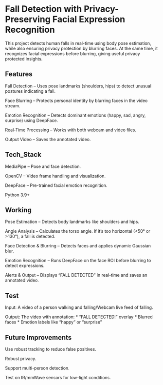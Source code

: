 # Fall Detection with Privacy-Preserving Facial Expression Recognition
This project detects human falls in real-time using body pose estimation, while also ensuring privacy protection by blurring faces. At the same time, it recognizes facial expressions before blurring, giving useful privacy protected insights.

## Features
Fall Detection – Uses pose landmarks (shoulders, hips) to detect unusual postures indicating a fall.

Face Blurring – Protects personal identity by blurring faces in the video stream.

Emotion Recognition – Detects dominant emotions (happy, sad, angry, surprise) using DeepFace.

Real-Time Processing – Works with both webcam and video files.

Output Video – Saves the annotated video.

## Tech_Stack
MediaPipe – Pose and face detection.

OpenCV – Video frame handling and visualization.

DeepFace – Pre-trained facial emotion recognition.

Python 3.9+ 

## Working
Pose Estimation – Detects body landmarks like shoulders and hips.

Angle Analysis – Calculates the torso angle. If it’s too horizontal (<50° or >130°), a fall is detected.

Face Detection & Blurring – Detects faces and applies dynamic Gaussian blur.

Emotion Recognition – Runs DeepFace on the face ROI before blurring to detect expressions.

Alerts & Output – Displays “FALL DETECTED” in real-time and saves an annotated video.

## Test
Input: A video of a person walking and falling/Webcam live feed of falling.

Output: The video with annotation: * “FALL DETECTED!” overlay * Blurred faces * Emotion labels like “happy” or “surprise”

## Future Improvements
Use robust tracking to reduce false positives.

Robust privacy.

Support multi-person detection.

Test on IR/mmWave sensors for low-light conditions.
